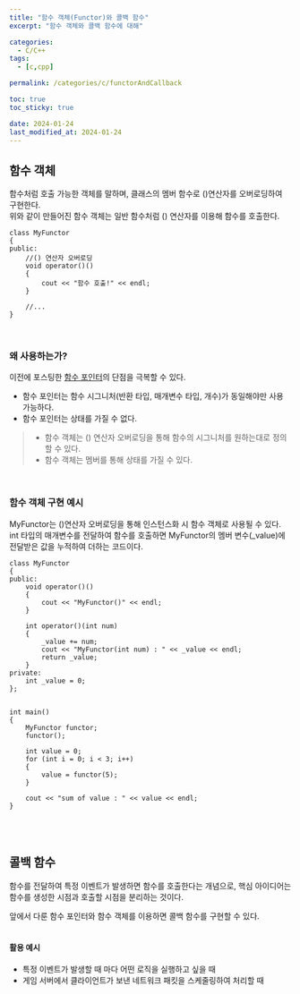 ```yaml
---
title: "함수 객체(Functor)와 콜백 함수"
excerpt: "함수 객체와 콜백 함수에 대해"

categories:
  - C/C++
tags:
  - [c,cpp]

permalink: /categories/c/functorAndCallback

toc: true
toc_sticky: true

date: 2024-01-24
last_modified_at: 2024-01-24
---
```

## 함수 객체
함수처럼 호출 가능한 객체를 말하며, 클래스의 멤버 함수로 ()연산자를 오버로딩하여 구현한다.<br>
위와 같이 만들어진 함수 객체는 일반 함수처럼 () 연산자를 이용해 함수를 호출한다.
<br>

```
class MyFunctor
{
public:
    //() 연산자 오버로딩
    void operator()()
    {
        cout << "함수 호출!" << endl;
    }

    //...
}
```
<br>

### 왜 사용하는가?
이전에 포스팅한 [함수 포인터](https://ms0828.github.io/categories/c/func_pointer)의 단점을 극복할 수 있다.
- 함수 포인터는 함수 시그니처(반환 타입, 매개변수 타입, 개수)가 동일해야만 사용 가능하다.
- 함수 포인터는 상태를 가질 수 없다.

> - 함수 객체는 () 연산자 오버로딩을 통해 함수의 시그니처를 원하는대로 정의 할 수 있다. 
> - 함수 객체는 멤버를 통해 상태를 가질 수 있다.

<br>

### 함수 객체 구현 예시
MyFunctor는 ()연산자 오버로딩을 통해 인스턴스화 시 함수 객체로 사용될 수 있다. int 타입의 매개변수를 전달하여 함수를 호출하면 MyFunctor의 멤버 변수(_value)에 전달받은 값을 누적하여 더하는 코드이다.

```
class MyFunctor
{
public:
    void operator()()
    {
        cout << "MyFunctor()" << endl;
    }

    int operator()(int num)
    {
        _value += num;
        cout << "MyFunctor(int num) : " << _value << endl;
        return _value;
    }
private:
    int _value = 0;
};


int main()
{
    MyFunctor functor;
    functor();

    int value = 0;
    for (int i = 0; i < 3; i++)
    {
        value = functor(5);
    }
    
    cout << "sum of value : " << value << endl;
}
```


<br><br>


## 콜백 함수
함수를 전달하여 특정 이벤트가 발생하면 함수를 호출한다는 개념으로, 핵심 아이디어는 함수를 생성한 시점과 호출할 시점을 분리하는 것이다. <br>

앞에서 다룬 함수 포인터와 함수 객체를 이용하면 콜백 함수를 구현할 수 있다.
<br><br>

#### 활용 예시
- 특정 이벤트가 발생할 때 마다 어떤 로직을 실행하고 싶을 때<br>
- 게임 서버에서 클라이언트가 보낸 네트워크 패킷을 스케줄링하여 처리할 때

<br><br><br>

